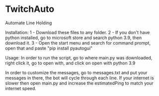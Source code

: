 # TwitchAuto
Automate Line Holding

Installation:
1 - Download these files to any folder.
2 - If you don't have python installed, go to microsoft store and search python 3.9, then download it.
3 - Open the start menu and search for command prompt, open that and paste "pip install pyautogui"

Usage:
In order to run the script, go to where main.py was downloaded, right click it, go to open with, and click on open with python 3.9

In order to customize the messages, go to messages.txt and put your messages in there, the bot will cycle through each line.
If your internet is slower then open main.py and increase the estimatedPing to match your internet speed.
